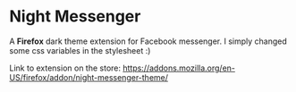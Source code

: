 # Night Messenger

A **Firefox** dark theme extension for Facebook messenger. I simply changed some css variables in the stylesheet :)

Link to extension on the store: https://addons.mozilla.org/en-US/firefox/addon/night-messenger-theme/
